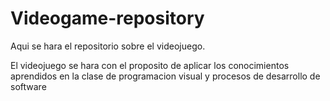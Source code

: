 # Videogame-repository
Aqui se hara el repositorio sobre el videojuego.

El videojuego se hara con el proposito de aplicar los conocimientos
aprendidos en la clase de programacion visual y procesos de desarrollo de software
